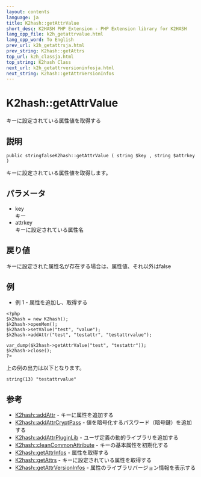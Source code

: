 ```yaml
---
layout: contents
language: ja
title: K2hash::getAttrValue
short_desc: K2HASH PHP Extension - PHP Extension library for K2HASH
lang_opp_file: k2h_getattrvalue.html
lang_opp_word: To English
prev_url: k2h_getattrsja.html
prev_string: K2hash::getAttrs
top_url: k2h_classja.html
top_string: K2hash Class
next_url: k2h_getattrversioninfosja.html
next_string: K2hash::getAttrVersionInfos
---
```


# K2hash::getAttrValue
キーに設定されている属性値を取得する

## 説明

```
public stringfalseK2hash::getAttrValue ( string $key , string $attrkey )
```

キーに設定されている属性値を取得します。 

## パラメータ
- key  
キー
- attrkey  
キーに設定されている属性名

## 戻り値
キーに設定された属性名が存在する場合は、属性値、それ以外はfalse

## 例
- 例 1 - 属性を追加し、取得する

```
<?php
$k2hash = new K2hash();
$k2hash->openMem();
$k2hash->setValue("test", "value");
$k2hash->addAttr("test", "testattr", "testattrvalue");

var_dump($k2hash->getAttrValue("test", "testattr"));
$k2hash->close();
?>
```

上の例の出力は以下となります。

```
string(13) "testattrvalue"
```


## 参考
- [K2hash::addAttr](k2h_addattrja.html) - キーに属性を追加する
- [K2hash::addAttrCryptPass](k2h_addattrcryptpassja.html) - 値を暗号化するパスワード（暗号鍵）を追加する
- [K2hash::addAttrPluginLib](k2h_addattrpluginlibja.html) - ユーザ定義の動的ライブラリを追加する
- [K2hash::cleanCommonAttribute](k2h_cleancommonattributeja.html) - キーの基本属性を初期化する
- [K2hash::getAttrInfos](k2h_getattrinfosja.html) - 属性を取得する
- [K2hash::getAttrs](k2h_getattrsja.html) - キーに設定されている属性を取得する
- [K2hash::getAttrVersionInfos](k2h_getattrversioninfosja.html) - 属性のライブラリバージョン情報を表示する
